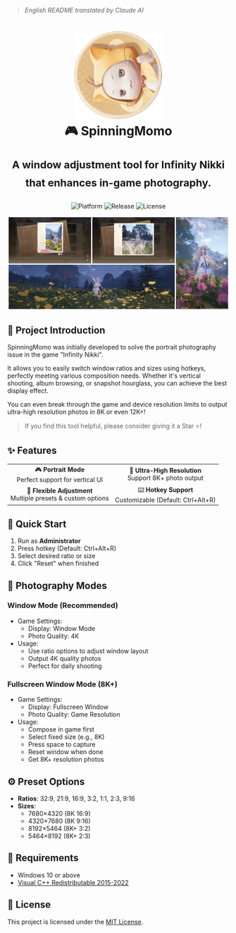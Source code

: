 > *English README translated by Claude AI*
<div align="center">
  <h1>
    <img src="../docs/logo.png" width="200" alt="SpinningMomo Logo">
    <br/>
    🎮 SpinningMomo
    <br/><br/>
    <sup>A window adjustment tool for Infinity Nikki that enhances in-game photography.</sup>
  </h1>

  <p>
    <img alt="Platform" src="https://img.shields.io/badge/platform-Windows-blue?style=flat-square" />
    <img alt="Release" src="https://img.shields.io/github/v/release/ChanIok/SpinningMomo?style=flat-square&color=brightgreen" />
    <img alt="License" src="https://img.shields.io/badge/license-MIT-orange?style=flat-square" />
  </p>

  <img src="../docs/README.jpg" alt="Screenshot" >
</div>

## 🎯 Project Introduction

SpinningMomo was initially developed to solve the portrait photography issue in the game "Infinity Nikki".

It allows you to easily switch window ratios and sizes using hotkeys, perfectly meeting various composition needs. Whether it's vertical shooting, album browsing, or snapshot hourglass, you can achieve the best display effect.

You can even break through the game and device resolution limits to output ultra-high resolution photos in 8K or even 12K+!

> If you find this tool helpful, please consider giving it a Star ⭐!

## ✨ Features

<div align="center">
  <table>
    <tr>
      <td align="center">🎮 <b>Portrait Mode</b><br/>Perfect support for vertical UI</td>
      <td align="center">📸 <b>Ultra-High Resolution</b><br/>Support 8K+ photo output</td>
    </tr>
    <tr>
      <td align="center">📐 <b>Flexible Adjustment</b><br/>Multiple presets & custom options</td>
      <td align="center">⌨️ <b>Hotkey Support</b><br/>Customizable (Default: Ctrl+Alt+R)</td>
    </tr>
  </table>
</div>

## 📖 Quick Start

1. Run as **Administrator**
2. Press hotkey (Default: Ctrl+Alt+R)
3. Select desired ratio or size
4. Click "Reset" when finished

## 🎯 Photography Modes

### Window Mode (Recommended)
- Game Settings:
  - Display: Window Mode
  - Photo Quality: 4K
- Usage:
  - Use ratio options to adjust window layout
  - Output 4K quality photos
  - Perfect for daily shooting

### Fullscreen Window Mode (8K+)
- Game Settings:
  - Display: Fullscreen Window
  - Photo Quality: Game Resolution
- Usage:
  - Compose in game first
  - Select fixed size (e.g., 8K)
  - Press space to capture
  - Reset window when done
  - Get 8K+ resolution photos

## ⚙️ Preset Options

- **Ratios**: 32:9, 21:9, 16:9, 3:2, 1:1, 2:3, 9:16
- **Sizes**:
  - 7680×4320 (8K 16:9)
  - 4320×7680 (8K 9:16)
  - 8192×5464 (8K+ 3:2)
  - 5464×8192 (8K+ 2:3)

## 📌 Requirements

- Windows 10 or above
- [Visual C++ Redistributable 2015-2022](https://aka.ms/vs/17/release/vc_redist.x64.exe)

## 📄 License

This project is licensed under the [MIT License](../LICENSE). 
